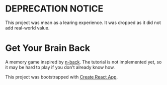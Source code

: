 # DEPRECATION NOTICE

This project was mean as a learing experience. It was dropped as it did not add real-world value.

# Get Your Brain Back

A memory game inspired by [n-back](https://wikipedia.org/wiki/N-back). The tutorial is not implemented yet, so it may be hard to play if you don't already know how.

This project was bootstrapped with [Create React App](https://github.com/facebookincubator/create-react-app).
